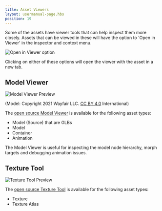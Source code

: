 ```yaml
---
title: Asset Viewers
layout: usermanual-page.hbs
position: 19
---
```


Some of the assets have viewer tools that can help inspect them more closely. Assets that can be viewed in these will have the option to 'Open in Viewer' in the inspector and context menu.

![Open in Viewer option][open-in-viewer-option]

Clicking on either of these options will open the viewer with the asset in a new tab.

## Model Viewer

![Model Viewer Preview][model-viewer-preview]

(Model: Copyright 2021 Wayfair LLC. [CC BY 4.0][cc-40] International)

The [open source Model Viewer][model-viewer-github] is available for the following asset types:

- Model (Source) that are GLBs
- Model
- Container
- Animation

The Model Viewer is useful for inspecting the model node hierarchy, morph targets and debugging animation issues.

## Texture Tool

![Texture Tool Preview][texture-tool-preview]

The [open source Texture Tool][texture-tool-github] is available for the following asset types:

- Texture
- Texture Atlas

[open-in-viewer-option]: /images/user-manual/assets/viewers/open-in-viewer-option.jpg
[model-viewer-preview]: /images/user-manual/assets/viewers/model-viewer-preview.jpg
[model-viewer-github]: https://github.com/playcanvas/model-viewer
[texture-tool-preview]: /images/user-manual/assets/viewers/texture-tool-preview.jpg
[texture-tool-github]: https://github.com/playcanvas/texture-tool
[cc-40]: https://creativecommons.org/licenses/by/4.0/
